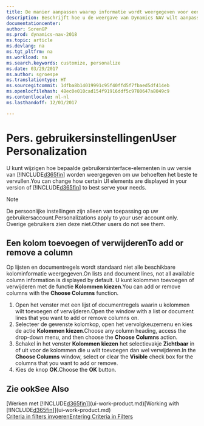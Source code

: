 ```yaml
---
title: De manier aanpassen waarop informatie wordt weergegeven voor een gebruikersaccount
description: Beschrijft hoe u de weergave van Dynamics NAV wilt aanpassen voor uw gebruikersaccount.
documentationcenter: 
author: SorenGP
ms.prod: dynamics-nav-2018
ms.topic: article
ms.devlang: na
ms.tgt_pltfrm: na
ms.workload: na
ms.search.keywords: customize, personalize
ms.date: 03/29/2017
ms.author: sgroespe
ms.translationtype: HT
ms.sourcegitcommit: 1dfba8b14019991c95f40ffd5f7fbaed5df414eb
ms.openlocfilehash: 48ec0e010cad154f91916ddf5c9780647a8049c9
ms.contentlocale: nl-nl
ms.lasthandoff: 12/01/2017

---
```

# <a name="user-personalization"></a><span data-ttu-id="d1375-103">Pers. gebruikersinstellingen</span><span class="sxs-lookup"><span data-stu-id="d1375-103">User Personalization</span></span>
<span data-ttu-id="d1375-104">U kunt wijzigen hoe bepaalde gebruikersinterface-elementen in uw versie van [!INCLUDE[d365fin](includes/d365fin_md.md)] worden weergegeven om uw behoeften het beste te vervullen.</span><span class="sxs-lookup"><span data-stu-id="d1375-104">You can change how certain UI elements are displayed in your version of [!INCLUDE[d365fin](includes/d365fin_md.md)] to best serve your needs.</span></span>

> [!NOTE]  
>   <span data-ttu-id="d1375-105">De persoonlijke instellingen zijn alleen van toepassing op uw gebruikersaccount.</span><span class="sxs-lookup"><span data-stu-id="d1375-105">Personalizations apply to your user account only.</span></span> <span data-ttu-id="d1375-106">Overige gebruikers zien deze niet.</span><span class="sxs-lookup"><span data-stu-id="d1375-106">Other users do not see them.</span></span>

## <a name="to-add-or-remove-a-column"></a><span data-ttu-id="d1375-107">Een kolom toevoegen of verwijderen</span><span class="sxs-lookup"><span data-stu-id="d1375-107">To add or remove a column</span></span>
<span data-ttu-id="d1375-108">Op lijsten en documentregels wordt standaard niet alle beschikbare kolominformatie weergegeven.</span><span class="sxs-lookup"><span data-stu-id="d1375-108">On lists and document lines, not all available column information is displayed by default.</span></span> <span data-ttu-id="d1375-109">U kunt kolommen toevoegen of verwijderen met de functie **Kolommen kiezen**.</span><span class="sxs-lookup"><span data-stu-id="d1375-109">You can add or remove columns with the **Choose Columns** function.</span></span>

1. <span data-ttu-id="d1375-110">Open het venster met een lijst of documentregels waarin u kolommen wilt toevoegen of verwijderen.</span><span class="sxs-lookup"><span data-stu-id="d1375-110">Open the window with a list or document lines that you want to add or remove columns on.</span></span>
2. <span data-ttu-id="d1375-111">Selecteer de gewenste kolomkop, open het vervolgkeuzemenu en kies de actie **Kolommen kiezen**.</span><span class="sxs-lookup"><span data-stu-id="d1375-111">Choose any column heading, access the drop-down menu, and then choose the **Choose Columns** action.</span></span>
3. <span data-ttu-id="d1375-112">Schakel in het venster **Kolommen kiezen** het selectievakje **Zichtbaar** in of uit voor de kolommen die u wilt toevoegen dan wel verwijderen.</span><span class="sxs-lookup"><span data-stu-id="d1375-112">In the **Choose Columns** window, select or clear the **Visible** check box for the columns that you want to add or remove.</span></span>
4. <span data-ttu-id="d1375-113">Kies de knop **OK**.</span><span class="sxs-lookup"><span data-stu-id="d1375-113">Choose the **OK** button.</span></span>

## <a name="see-also"></a><span data-ttu-id="d1375-114">Zie ook</span><span class="sxs-lookup"><span data-stu-id="d1375-114">See Also</span></span>
<span data-ttu-id="d1375-115">[Werken met [!INCLUDE[d365fin](includes/d365fin_md.md)]](ui-work-product.md)</span><span class="sxs-lookup"><span data-stu-id="d1375-115">[Working with [!INCLUDE[d365fin](includes/d365fin_md.md)]](ui-work-product.md)</span></span>  
[<span data-ttu-id="d1375-116">Criteria in filters invoeren</span><span class="sxs-lookup"><span data-stu-id="d1375-116">Entering Criteria in Filters</span></span>](ui-enter-criteria-filters.md)

